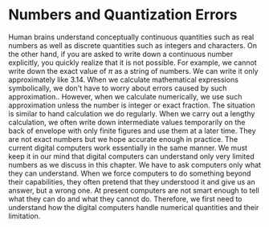 # Numbers and Quantization Errors



Human brains understand conceptually continuous quantities such as real numbers as well as discrete quantities such as integers and characters.  On the other hand, if you are asked to write down a continuous number explicitly, you quickly realize that it is not possible. For example, we cannot write down the exact value of $\pi$ as a string of numbers.  We can write it only approximately like 3.14. When we calculate mathematical expressions symbolically, we don't have to worry about errors caused by such approximation..  However, when we calculate numerically, we use such approximation unless the number is integer or exact fraction.  The situation is similar to hand calculation we do regularly. When we carry out a lengthy calculation, we often write down intermediate values temporarily on the back of envelope with only finite figures and use them at a later time.  They are not exact numbers but we hope accurate enough in practice. The current digital computers work essentially in the same manner. 
We must keep it in our mind that digital computers can understand only very limited numbers as we discuss in this chapter. We have to ask computers only what they can understand. When we force computers to do something beyond their capabilities, they often pretend that they understood it and give us an answer, but a wrong one.  At present computers are not smart enough to tell what they can do and what they cannot do.  Therefore, we first need to understand how the digital computers handle numerical quantities and their limitation.
